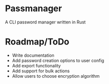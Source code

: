# Passmanager
A CLI password manager written in Rust

# Roadmap/ToDo
- Write documentation
- Add password creation options to user config
- Add export functionality
- Add support for bulk actions
- Allow users to choose encryption algorithm
